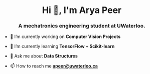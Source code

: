 <h1 align="center">Hi 👋, I'm Arya Peer</h1>
<h3 align="center">A mechatronics engineering student at UWaterloo.</h3>

- 🔭 I’m currently working on **Computer Vision Projects**

- 🌱 I’m currently learning **TensorFlow + Scikit-learn**

- 💬 Ask me about **Data Structures**

- 📫 How to reach me **apeer@uwaterloo.ca**
